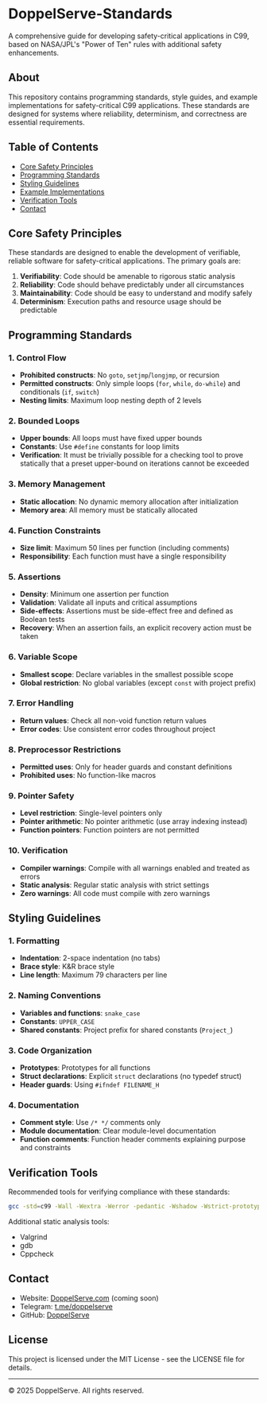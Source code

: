 # DoppelServe-Standards

A comprehensive guide for developing safety-critical applications in C99, based on NASA/JPL's "Power of Ten" rules with additional safety enhancements.

## About

This repository contains programming standards, style guides, and example implementations for safety-critical C99 applications. These standards are designed for systems where reliability, determinism, and correctness are essential requirements.

## Table of Contents

- [Core Safety Principles](#core-safety-principles)
- [Programming Standards](#programming-standards)
- [Styling Guidelines](#styling-guidelines)
- [Example Implementations](#example-implementations)
- [Verification Tools](#verification-tools)
- [Contact](#contact)

## Core Safety Principles

These standards are designed to enable the development of verifiable, reliable software for safety-critical applications. The primary goals are:

1. **Verifiability**: Code should be amenable to rigorous static analysis
2. **Reliability**: Code should behave predictably under all circumstances
3. **Maintainability**: Code should be easy to understand and modify safely
4. **Determinism**: Execution paths and resource usage should be predictable

## Programming Standards

### 1. Control Flow

- **Prohibited constructs**: No `goto`, `setjmp`/`longjmp`, or recursion
- **Permitted constructs**: Only simple loops (`for`, `while`, `do-while`) and conditionals (`if`, `switch`)
- **Nesting limits**: Maximum loop nesting depth of 2 levels

### 2. Bounded Loops

- **Upper bounds**: All loops must have fixed upper bounds
- **Constants**: Use `#define` constants for loop limits
- **Verification**: It must be trivially possible for a checking tool to prove statically that a preset upper-bound on iterations cannot be exceeded

### 3. Memory Management

- **Static allocation**: No dynamic memory allocation after initialization
- **Memory area**: All memory must be statically allocated

### 4. Function Constraints

- **Size limit**: Maximum 50 lines per function (including comments)
- **Responsibility**: Each function must have a single responsibility

### 5. Assertions

- **Density**: Minimum one assertion per function
- **Validation**: Validate all inputs and critical assumptions
- **Side-effects**: Assertions must be side-effect free and defined as Boolean tests
- **Recovery**: When an assertion fails, an explicit recovery action must be taken

### 6. Variable Scope

- **Smallest scope**: Declare variables in the smallest possible scope
- **Global restriction**: No global variables (except `const` with project prefix)

### 7. Error Handling

- **Return values**: Check all non-void function return values
- **Error codes**: Use consistent error codes throughout project

### 8. Preprocessor Restrictions

- **Permitted uses**: Only for header guards and constant definitions
- **Prohibited uses**: No function-like macros

### 9. Pointer Safety

- **Level restriction**: Single-level pointers only
- **Pointer arithmetic**: No pointer arithmetic (use array indexing instead)
- **Function pointers**: Function pointers are not permitted

### 10. Verification

- **Compiler warnings**: Compile with all warnings enabled and treated as errors
- **Static analysis**: Regular static analysis with strict settings
- **Zero warnings**: All code must compile with zero warnings

## Styling Guidelines

### 1. Formatting

- **Indentation**: 2-space indentation (no tabs)
- **Brace style**: K&R brace style
- **Line length**: Maximum 79 characters per line

### 2. Naming Conventions

- **Variables and functions**: `snake_case`
- **Constants**: `UPPER_CASE`
- **Shared constants**: Project prefix for shared constants (`Project_`)

### 3. Code Organization

- **Prototypes**: Prototypes for all functions
- **Struct declarations**: Explicit `struct` declarations (no typedef struct)
- **Header guards**: Using `#ifndef FILENAME_H`

### 4. Documentation

- **Comment style**: Use `/* */` comments only
- **Module documentation**: Clear module-level documentation
- **Function comments**: Function header comments explaining purpose and constraints

## Verification Tools

Recommended tools for verifying compliance with these standards:

```bash
gcc -std=c99 -Wall -Wextra -Werror -pedantic -Wshadow -Wstrict-prototypes -Wmissing-prototypes -Wimplicit -Wconversion -Wundef -Wwrite-strings -Wformat=2 -Wformat-security -Warray-bounds -Wnull-dereference -fstack-protector-strong -O2 -D_FORTIFY_SOURCE=2 -D NDEBUG
```

Additional static analysis tools:
- Valgrind
- gdb
- Cppcheck

## Contact

- Website: [DoppelServe.com](https://DoppelServe.com) (coming soon)
- Telegram: [t.me/doppelserve](https://t.me/doppelserve)
- GitHub: [DoppelServe](https://github.com/DoppelServe)

## License

This project is licensed under the MIT License - see the LICENSE file for details.

---

© 2025 DoppelServe. All rights reserved.
